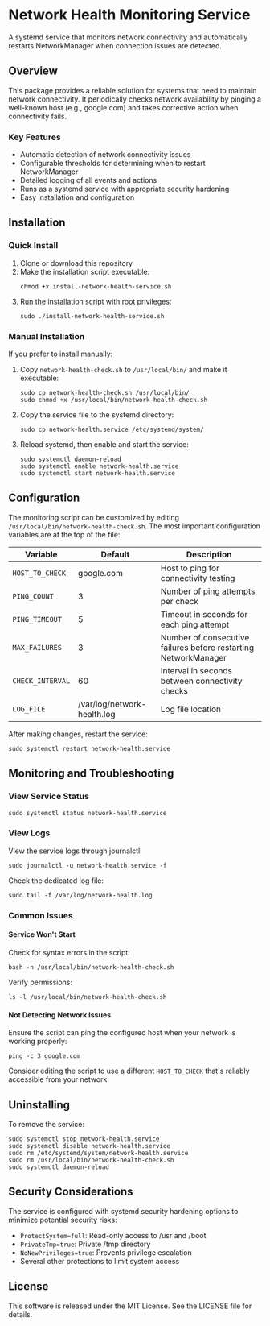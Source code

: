 # Network Health Monitoring Service

A systemd service that monitors network connectivity and automatically restarts NetworkManager when connection issues are detected.

## Overview

This package provides a reliable solution for systems that need to maintain network connectivity. It periodically checks network availability by pinging a well-known host (e.g., google.com) and takes corrective action when connectivity fails.

### Key Features

- Automatic detection of network connectivity issues
- Configurable thresholds for determining when to restart NetworkManager
- Detailed logging of all events and actions
- Runs as a systemd service with appropriate security hardening
- Easy installation and configuration

## Installation

### Quick Install

1. Clone or download this repository
2. Make the installation script executable:
   ```
   chmod +x install-network-health-service.sh
   ```
3. Run the installation script with root privileges:
   ```
   sudo ./install-network-health-service.sh
   ```

### Manual Installation

If you prefer to install manually:

1. Copy `network-health-check.sh` to `/usr/local/bin/` and make it executable:
   ```
   sudo cp network-health-check.sh /usr/local/bin/
   sudo chmod +x /usr/local/bin/network-health-check.sh
   ```

2. Copy the service file to the systemd directory:
   ```
   sudo cp network-health.service /etc/systemd/system/
   ```

3. Reload systemd, then enable and start the service:
   ```
   sudo systemctl daemon-reload
   sudo systemctl enable network-health.service
   sudo systemctl start network-health.service
   ```

## Configuration

The monitoring script can be customized by editing `/usr/local/bin/network-health-check.sh`. The most important configuration variables are at the top of the file:

| Variable | Default | Description |
|----------|---------|-------------|
| `HOST_TO_CHECK` | google.com | Host to ping for connectivity testing |
| `PING_COUNT` | 3 | Number of ping attempts per check |
| `PING_TIMEOUT` | 5 | Timeout in seconds for each ping attempt |
| `MAX_FAILURES` | 3 | Number of consecutive failures before restarting NetworkManager |
| `CHECK_INTERVAL` | 60 | Interval in seconds between connectivity checks |
| `LOG_FILE` | /var/log/network-health.log | Log file location |

After making changes, restart the service:
```
sudo systemctl restart network-health.service
```

## Monitoring and Troubleshooting

### View Service Status

```
sudo systemctl status network-health.service
```

### View Logs

View the service logs through journalctl:
```
sudo journalctl -u network-health.service -f
```

Check the dedicated log file:
```
sudo tail -f /var/log/network-health.log
```

### Common Issues

#### Service Won't Start

Check for syntax errors in the script:
```
bash -n /usr/local/bin/network-health-check.sh
```

Verify permissions:
```
ls -l /usr/local/bin/network-health-check.sh
```

#### Not Detecting Network Issues

Ensure the script can ping the configured host when your network is working properly:
```
ping -c 3 google.com
```

Consider editing the script to use a different `HOST_TO_CHECK` that's reliably accessible from your network.

## Uninstalling

To remove the service:

```
sudo systemctl stop network-health.service
sudo systemctl disable network-health.service
sudo rm /etc/systemd/system/network-health.service
sudo rm /usr/local/bin/network-health-check.sh
sudo systemctl daemon-reload
```

## Security Considerations

The service is configured with systemd security hardening options to minimize potential security risks:
- `ProtectSystem=full`: Read-only access to /usr and /boot
- `PrivateTmp=true`: Private /tmp directory
- `NoNewPrivileges=true`: Prevents privilege escalation
- Several other protections to limit system access

## License

This software is released under the MIT License. See the LICENSE file for details.
